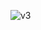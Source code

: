 ![v3](https://user-images.githubusercontent.com/20162553/175789012-29171198-a0f9-4d26-9649-c659a7a9df33.png)
